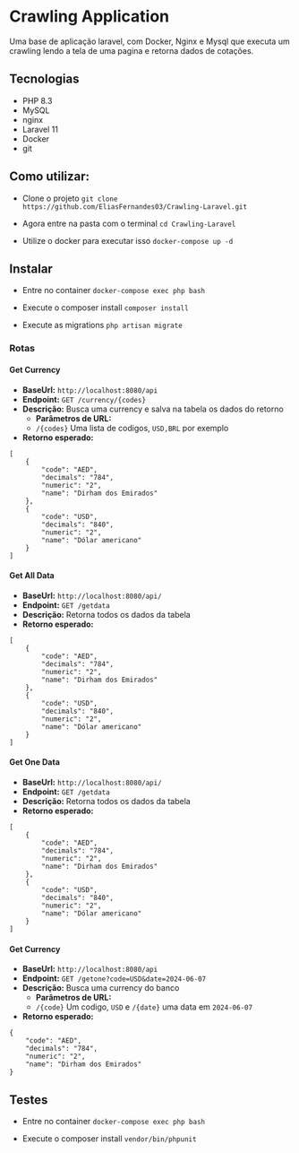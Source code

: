 # Crawling Application

Uma base de aplicação laravel, com Docker, Nginx e Mysql que executa um crawling lendo a tela de uma pagina e retorna dados de cotações.

## Tecnologias

- PHP 8.3
- MySQL
- nginx
- Laravel 11
- Docker
- git

## Como utilizar:

- Clone o projeto
    `git clone https://github.com/EliasFernandes03/Crawling-Laravel.git`

- Agora entre na pasta com o terminal 
    `cd Crawling-Laravel`

- Utilize o docker para executar isso 
    `docker-compose up -d`


## Instalar

- Entre no container
    `docker-compose exec php bash`

- Execute o composer install
    `composer install`

- Execute as migrations
    `php artisan migrate`


### Rotas


#### Get Currency
- **BaseUrl:** `http://localhost:8080/api`
- **Endpoint:** `GET /currency/{codes}`
- **Descrição:** Busca uma currency e salva na tabela os dados do retorno
  - **Parâmetros de URL:**
  - `/{codes}` Uma lista de codigos, `USD,BRL` por exemplo
- **Retorno esperado:**
```
[
    {
        "code": "AED",
        "decimals": "784",
        "numeric": "2",
        "name": "Dirham dos Emirados"
    },
    {
        "code": "USD",
        "decimals": "840",
        "numeric": "2",
        "name": "Dólar americano"
    }
]
```
#### Get All Data
- **BaseUrl:** `http://localhost:8080/api/`
- **Endpoint:** `GET /getdata`
- **Descrição:** Retorna todos os dados da tabela
- **Retorno esperado:**
```
[
    {
        "code": "AED",
        "decimals": "784",
        "numeric": "2",
        "name": "Dirham dos Emirados"
    },
    {
        "code": "USD",
        "decimals": "840",
        "numeric": "2",
        "name": "Dólar americano"
    }
]
```

#### Get One Data
- **BaseUrl:** `http://localhost:8080/api/`
- **Endpoint:** `GET /getdata`
- **Descrição:** Retorna todos os dados da tabela
- **Retorno esperado:**
```
[
    {
        "code": "AED",
        "decimals": "784",
        "numeric": "2",
        "name": "Dirham dos Emirados"
    },
    {
        "code": "USD",
        "decimals": "840",
        "numeric": "2",
        "name": "Dólar americano"
    }
]
```

#### Get Currency
- **BaseUrl:** `http://localhost:8080/api`
- **Endpoint:** `GET /getone?code=USD&date=2024-06-07`
- **Descrição:** Busca uma currency do banco 
  - **Parâmetros de URL:**
  - `/{code}` Um codigo, `USD` e `/{date}` uma data em  `2024-06-07`
- **Retorno esperado:**
```
{
    "code": "AED",
    "decimals": "784",
    "numeric": "2",
    "name": "Dirham dos Emirados"
}
```

## Testes

- Entre no container
    `docker-compose exec php bash`

- Execute o composer install
    `vendor/bin/phpunit`

